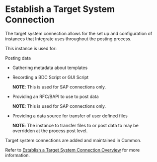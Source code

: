# Establish a Target System Connection

The target system connection allows for the set up and configuration of
instances that Integrate uses throughout the posting process.

This instance is used for:

Posting data

  - Gathering metadata about templates

  - Recording a BDC Script or GUI Script
    
    <span style="font-weight: bold;">NOTE</span>: This is used for SAP
    connections only.

  - Providing an RFC/BAPI to use to post data
    
    <span style="font-weight: bold;">NOTE</span>: This is used for SAP
    connections only.

  - Providing a data source for transfer of user defined files
    
    <span style="font-weight: bold;">NOTE</span>: The instance to
    transfer files to or post data to may be overridden at the process
    post level.

Target system connections are added and maintained in Common.

Refer to [Establish a Target System Connection
Overview](../../Common/Use_Cases/Establish_a_Connection_to_a_target_system_Overview.htm)
for more information.
